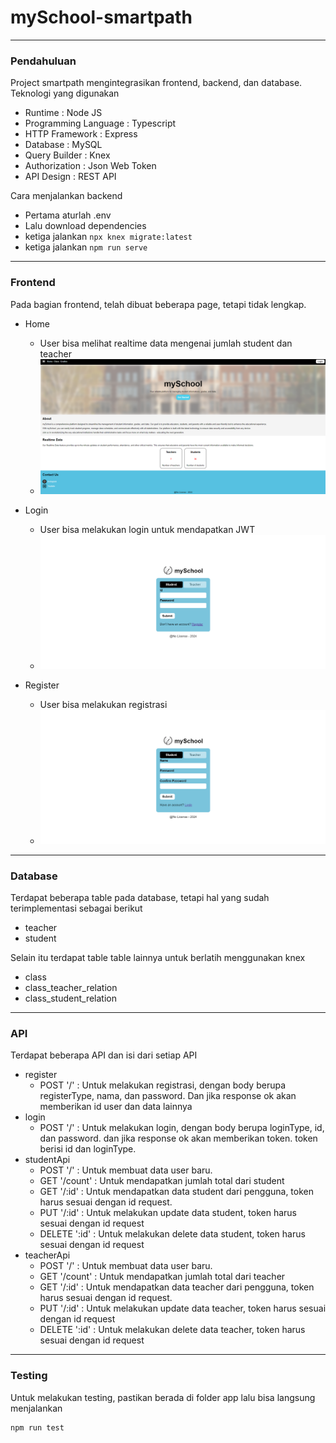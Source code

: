 # mySchool-smartpath
___
### Pendahuluan
Project smartpath mengintegrasikan frontend, backend, dan database. Teknologi yang digunakan
- Runtime : Node JS
- Programming Language : Typescript
- HTTP Framework : Express
- Database : MySQL
- Query Builder : Knex
- Authorization : Json Web Token
- API Design : REST API

Cara menjalankan backend
- Pertama aturlah .env
- Lalu download dependencies
- ketiga jalankan `npx knex migrate:latest`
- ketiga jalankan `npm run serve`

___
### Frontend
Pada bagian frontend, telah dibuat beberapa page, tetapi tidak lengkap.
- Home
    - User bisa melihat realtime data mengenai jumlah student dan teacher
    - ![ home_page ](./readme-res/smartpath-1.png)

- Login
    - User bisa melakukan login untuk mendapatkan JWT
    - ![ login_page ](./readme-res/smartpath-2.png)

- Register
    - User bisa melakukan registrasi
    - ![ register_page ](./readme-res/smartpath-3.png)

___
### Database
Terdapat beberapa table pada database, tetapi hal yang sudah terimplementasi sebagai berikut
- teacher
- student

Selain itu terdapat table table lainnya untuk berlatih menggunakan knex
- class
- class_teacher_relation
- class_student_relation

___
### API
Terdapat beberapa API dan isi dari setiap API
- register
    - POST '/' : Untuk melakukan registrasi, dengan body berupa registerType, nama, dan password. Dan jika response ok akan memberikan id user dan data lainnya
- login
    - POST '/' : Untuk melakukan login, dengan body berupa loginType, id, dan password. dan jika response ok akan memberikan token. token berisi id dan loginType.
- studentApi
    - POST '/' : Untuk membuat data user baru.
    - GET '/count' : Untuk mendapatkan jumlah total dari student
    - GET '/:id' : Untuk mendapatkan data student dari pengguna, token harus sesuai dengan id request.
    - PUT '/:id' : Untuk melakukan update data student, token harus sesuai dengan id request
    - DELETE ':id' : Untuk melakukan delete data student, token harus sesuai dengan id request
- teacherApi
    - POST '/' : Untuk membuat data user baru.
    - GET '/count' : Untuk mendapatkan jumlah total dari teacher
    - GET '/:id' : Untuk mendapatkan data teacher dari pengguna, token harus sesuai dengan id request.
    - PUT '/:id' : Untuk melakukan update data teacher, token harus sesuai dengan id request
    - DELETE ':id' : Untuk melakukan delete data teacher, token harus sesuai dengan id request

___
### Testing
Untuk melakukan testing, pastikan berada di folder app lalu bisa langsung menjalankan
```sh
npm run test
